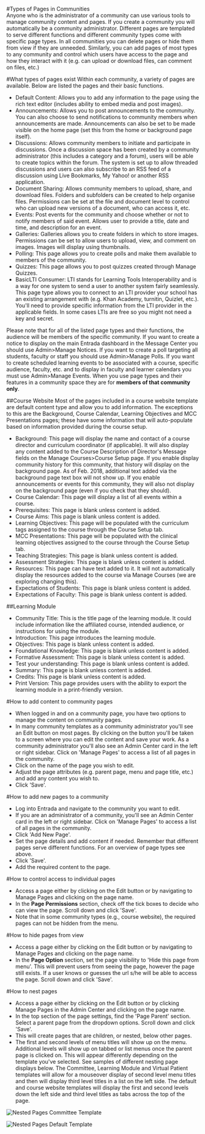 #Types of Pages in Communities  
Anyone who is the administrator of a community can use various tools to manage community content and pages.  If you create a community you will automatically be a community administrator.  Different pages are templated to serve different functions and different community types come with specific page types.  In all communities you can delete pages or hide them from view if they are unneeded.  Similarly, you can add pages of most types to any community and control which users have access to the page and how they interact with it (e.g. can upload or download files, can comment on files, etc.)

#What types of pages exist
Within each community, a variety of pages are available.  Below are listed the pages and their basic functions.

* Default Content: Allows you to add any information to the page using the rich text editor (includes ability to embed media and post images).
* Announcements: Allows you to post announcements to the community.  You can also choose to send notifications to community members when announcements are made.  Announcements can also be set to be made visible on the home page (set this from the home or background page itself).
* Discussions: Allows community members to initiate and participate in discussions. Once a discussion space has been created by a community administrator (this includes a category and a forum), users will be able to create topics within the forum. The system is set up to allow threaded discussions and users can also subscribe to an RSS feed of a discussion using Live Bookmarks, My Yahoo! or another RSS application.
* Document Sharing: Allows community members to upload, share, and download files.  Folders and subfolders can be created to help organise files.  Permissions can be set at the file and document level to control who can upload new versions of a document, who can access it, etc.
* Events: Post events for the community and choose whether or not to notify members of said event.  Allows user to provide a title, date and time, and description for an event.
* Galleries: Galleries allows you to create folders in which to store images.  Permissions can be set to allow users to upload, view, and comment on images.  Images will display using thumbnails.
* Polling: This page allows you to create polls and make them available to members of the community.
* Quizzes: This page allows you to post quizzes created through Manage Quizzes.  
* BasicLTI Consumer: LTI stands for Learning Tools Interoperability and is a way for one system to send a user to another system fairly seamlessly.  This page type allows you to connect to an LTI provider your school has an existing arrangement with (e.g. Khan Academy, turnitin, Quizlet, etc.).  You'll need to provide specific information from the LTI provider in the applicable fields.  In some cases LTIs are free so you might not need a key and secret.

Please note that for all of the listed page types and their functions, the audience will be members of the specific community.  If you want to create a notice to display on the main Entrada dashboard in the Message Center you should use Admin>Manage Notices.  If you want to create a poll targeting all students, faculty or staff you should use Admin>Manage Polls.  If you want to create scheduled learning events to be associated with a course, specific audience, faculty, etc. and to display in faculty and learner calendars you must use Admin>Manage Events.  When you use page types and their features in a community space they are for **members of that community only**.

##Course Website
Most of the pages included in a course website template are default content type and allow you to add information.  The exceptions to this are the Background, Course Calendar, Learning Objectives and MCC Presentations pages; these have some information that will auto-populate based on information provided during the course setup.  

* Background: This page will display the name and contact of a course director and curriculum coordinator (if applicable).  It will also display any content added to the Course Description of Director's Message fields on the Manage Courses>Course Setup page.  If you enable display community history for this community, that history will display on the background page.  As of Feb. 2018, additional text added via the background page text box will not show up.  If you enable announcements or events for this community, they will also not display on the background page (even if you check that they should).
* Course Calendar: This page will display a list of all events within a course.
* Prerequisites: This page is blank unless content is added.
* Course Aims: This page is blank unless content is added.
* Learning Objectives: This page will be populated with the curriculum tags assigned to the course through the Course Setup tab.
* MCC Presentations: This page will be populated with the clinical learning objectives assigned to the course through the Course Setup tab.
* Teaching Strategies: This page is blank unless content is added.
* Assessment Strategies: This page is blank unless content is added.
* Resources: This page can have text added to it.  It will not automatically display the resources added to the course via Manage Courses (we are exploring changing this).
* Expectations of Students: This page is blank unless content is added.
* Expectations of Faculty: This page is blank unless content is added.

##Learning Module
* Community Title: This is the title page of the learning module.  It could include information like the affiliated course, intended audience, or instructions for using the module.
* Introduction: This page introduces the learning module.
* Objectives: This page is blank unless content is added.
* Foundational Knowledge: This page is blank unless content is added.
* Formative Assessment: This page is blank unless content is added.
* Test your understanding: This page is blank unless content is added.
* Summary: This page is blank unless content is added.
* Credits: This page is blank unless content is added.
* Print Version: This page provides users with the ability to export the learning module in a print-friendly version.

#How to add content to community pages
* When logged in and on a community page, you have two options to manage the content on community pages.  
* In many community templates as a community administrator you'll see an Edit button on most pages.  By clicking on the button you'll be taken to a screen where you can edit the content and save your work. As a community administrator you'll also see an Admin Center card in the left or right sidebar.  Click on 'Manage Pages' to access a list of all pages in the community.
* Click on the name of the page you wish to edit.
* Adjust the page attributes (e.g. parent page, menu and page title, etc.) and add any content you wish to.
* Click 'Save'.

#How to add new pages to a community
* Log into Entrada and navigate to the community you want to edit.
* If you are an administrator of a community, you'll see an Admin Center card in the left or right sidebar.  Click on 'Manage Pages' to access a list of all pages in the community.
* Click 'Add New Page'.
* Set the page details and add content if needed. Remember that different pages serve different functions.  For an overview of page types see above.
* Click 'Save'.
* Add the required content to the page.

#How to control access to individual pages
* Access a page either by clicking on the Edit button or by navigating to Manage Pages and clicking on the page name.
* In the **Page Permissions** section, check off the tick boxes to decide who can view the page. Scroll down and click 'Save'.  
* Note that in some community types (e.g., course website), the required pages can not be hidden from the menu.

#How to hide pages from view
* Access a page either by clicking on the Edit button or by navigating to Manage Pages and clicking on the page name.
* In the **Page Option** section, set the page visibility to 'Hide this page from menu'.  This will prevent users from seeing the page, however the page still exists.  If a user knows or guesses the url s/he will be able to access the page. Scroll down and click 'Save'.

#How to nest pages
* Access a page either by clicking on the Edit button or by clicking Manage Pages in the Admin Center and clicking on the page name.
* In the top section of the page settings, find the 'Page Parent' section.  Select a parent page from the dropdown options.  Scroll down and click 'Save'.
* This will create pages that are children, or nested, below other pages.
* The first and second levels of menu titles will show up on the menu.  Additional levels will show up on tabbed or list menus once the parent page is clicked on.  This will appear differently depending on the template you've selected.  See samples of different nesting page displays below.  The Committee, Learning Module and Virtual Patient templates will allow for a mouseover display of second level menu titles and then will display third level titles in a list on the left side.  The default and course website templates will display the first and second levels down the left side and third level titles as tabs across the top of the page.

![Nested Pages Committee Template](/img/communities/nestedpages-display-committetemplate-ME1.11.png)

![Nested Pages Default Template](/img/communities/nestedpages-display-defaulttemplate-ME1.11.png)
